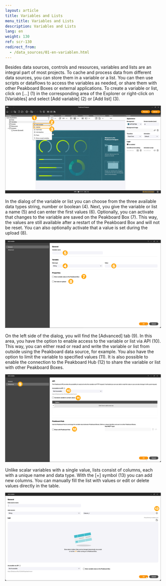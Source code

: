 ```yaml
---
layout: article
title: Variables and Lists
menu_title: Variables and Lists
description: Variables and Lists
lang: en
weight: 130
ref: scr-130
redirect_from:
  - /data_sources/01-en-variablen.html
---
```


Besides data sources, controls and resources, variables and lists are an integral part of most projects. To cache and process data from different data sources, you can store them in a variable or a list. You can then use scripts or dataflows to access the variables as needed, or share them with other Peakboard Boxes or external applications.
To create a variable or list, click on [...] (1) in the corresponding area of the Explorer or right-click on [Variables] and select [Add variable] (2) or [Add list] (3).

![Add variable or list](/assets/images/scripting/variables/en_add-variable.png)

In the dialog of the variable or list you can choose from the three available data types string, number or boolean (4). Next, you give the variable or list a name (5) and can enter the first values (6). Optionally, you can activate that changes to the variable are saved on the Peakboard Box (7). This way, the values are still available after a restart of the Peakboard Box and will not be reset. You can also optionally activate that a value is set during the upload (8).

![Dialog variable or list](/assets/images/scripting/variables/en_dialog.png)

On the left side of the dialog, you will find the [Advanced] tab (9). In this area, you have the option to enable access to the variable or list via API (10). This way, you can either read or read and write the variable or list from outside using the Peakboard data source, for example. You also have the option to limit the variable to specified values (11). It is also possible to enable the connection to the Peakboard Hub (12) to share the variable or list with other Peakboard Boxes.

![Advanced](/assets/images/scripting/variables/en_advanced.png)

Unlike scalar variables with a single value, lists consist of columns, each with a unique name and data type. With the [+] symbol (13) you can add new columns. You can manually fill the list with values or edit or delete values directly in the table.

![Lists](/assets/images/scripting/variables/en_lists.png)
